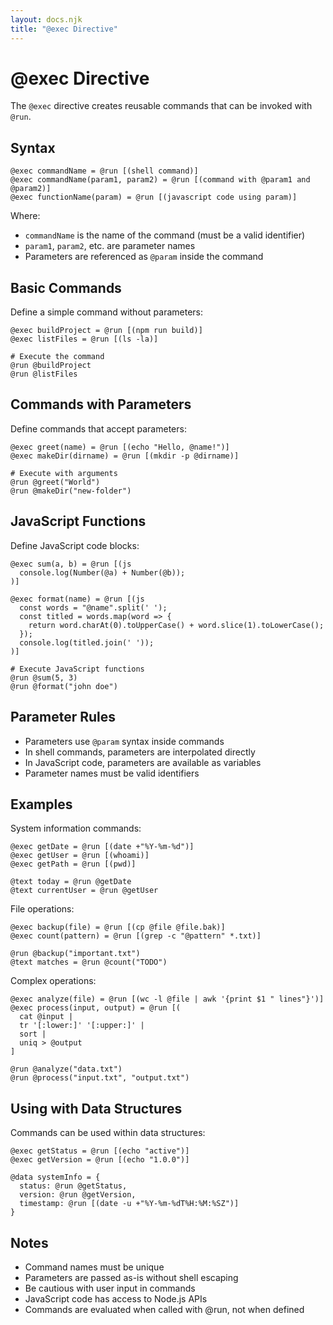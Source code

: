 ```yaml
---
layout: docs.njk
title: "@exec Directive"
---
```


# @exec Directive

The `@exec` directive creates reusable commands that can be invoked with `@run`.

## Syntax

```mlld
@exec commandName = @run [(shell command)]
@exec commandName(param1, param2) = @run [(command with @param1 and @param2)]
@exec functionName(param) = @run [(javascript code using param)]
```

Where:
- `commandName` is the name of the command (must be a valid identifier)
- `param1`, `param2`, etc. are parameter names
- Parameters are referenced as `@param` inside the command

## Basic Commands

Define a simple command without parameters:
```mlld
@exec buildProject = @run [(npm run build)]
@exec listFiles = @run [(ls -la)]

# Execute the command
@run @buildProject
@run @listFiles
```

## Commands with Parameters

Define commands that accept parameters:
```mlld
@exec greet(name) = @run [(echo "Hello, @name!")]
@exec makeDir(dirname) = @run [(mkdir -p @dirname)]

# Execute with arguments
@run @greet("World")
@run @makeDir("new-folder")
```

## JavaScript Functions

Define JavaScript code blocks:
```mlld
@exec sum(a, b) = @run [(js 
  console.log(Number(@a) + Number(@b));
)]

@exec format(name) = @run [(js
  const words = "@name".split(' ');
  const titled = words.map(word => {
    return word.charAt(0).toUpperCase() + word.slice(1).toLowerCase();
  });
  console.log(titled.join(' '));
)]

# Execute JavaScript functions
@run @sum(5, 3)
@run @format("john doe")
```

## Parameter Rules

- Parameters use `@param` syntax inside commands
- In shell commands, parameters are interpolated directly
- In JavaScript code, parameters are available as variables
- Parameter names must be valid identifiers

## Examples

System information commands:
```mlld
@exec getDate = @run [(date +"%Y-%m-%d")]
@exec getUser = @run [(whoami)]
@exec getPath = @run [(pwd)]

@text today = @run @getDate
@text currentUser = @run @getUser
```

File operations:
```mlld
@exec backup(file) = @run [(cp @file @file.bak)]
@exec count(pattern) = @run [(grep -c "@pattern" *.txt)]

@run @backup("important.txt")
@text matches = @run @count("TODO")
```

Complex operations:
```mlld
@exec analyze(file) = @run [(wc -l @file | awk '{print $1 " lines"}')]
@exec process(input, output) = @run [(
  cat @input | 
  tr '[:lower:]' '[:upper:]' | 
  sort | 
  uniq > @output
]

@run @analyze("data.txt")
@run @process("input.txt", "output.txt")
```

## Using with Data Structures

Commands can be used within data structures:
```mlld
@exec getStatus = @run [(echo "active")]
@exec getVersion = @run [(echo "1.0.0")]

@data systemInfo = {
  status: @run @getStatus,
  version: @run @getVersion,
  timestamp: @run [(date -u +"%Y-%m-%dT%H:%M:%SZ")]
}
```

## Notes

- Command names must be unique
- Parameters are passed as-is without shell escaping
- Be cautious with user input in commands
- JavaScript code has access to Node.js APIs
- Commands are evaluated when called with @run, not when defined
